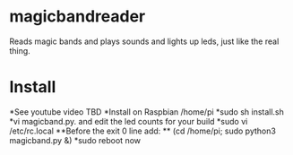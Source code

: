 # magicbandreader
Reads magic bands and plays sounds and lights up leds, just like the real thing.

# Install
*See youtube video TBD
*Install on Raspbian /home/pi
*sudo sh install.sh
*vi magicband.py. and edit the led counts for your build
*sudo vi /etc/rc.local
**Before the exit 0 line add:
** (cd /home/pi; sudo python3 magicband.py &)
*sudo reboot now
